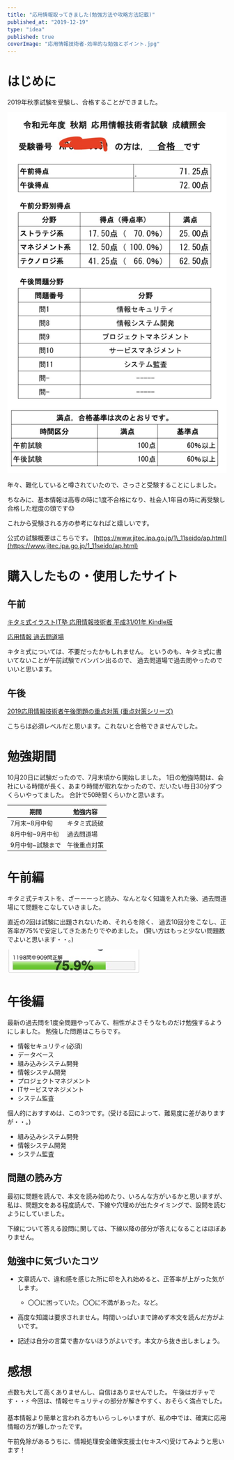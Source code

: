 ```yaml
---
title: "応用情報取ってきました(勉強方法や攻略方法記載)"
published_at: "2019-12-19"
type: "idea"
published: true
coverImage: "応用情報技術者-効率的な勉強とポイント.jpg"
---
```


# はじめに

2019年秋季試験を受験し、合格することができました。

![f:id:gdtypk:20210906160448p:plain:w450](/images/20210906160448.png)

年々、難化していると噂されていたので、さっさと受験することにしました。

ちなみに、基本情報は高専の時に1度不合格になり、社会人1年目の時に再受験し合格した程度の頭です:sweat:

これから受験される方の参考になればと嬉しいです。

公式の試験概要はこちらです。 [](https://www.jitec.ipa.go.jp/1_11seido/ap.html)[https://www.jitec.ipa.go.jp/1\_11seido/ap.html](https://www.jitec.ipa.go.jp/1_11seido/ap.html)

# 購入したもの・使用したサイト

## 午前

[キタミ式イラストIT塾 応用情報技術者 平成31/01年 Kindle版](https://www.amazon.co.jp/dp/B07L9QYQ7Z/ref=dp-kindle-redirect?_encoding=UTF8&btkr=1)

[応用情報 過去問道場](https://www.ap-siken.com/apkakomon.php)

キタミ式については、不要だったかもしれません。 というのも、キタミ式に書いてないことが午前試験でバンバン出るので、 過去問道場で過去問やったのでいいと思います。

## 午後

[2019応用情報技術者午後問題の重点対策 (重点対策シリーズ)](https://www.amazon.co.jp/2019%E5%BF%9C%E7%94%A8%E6%83%85%E5%A0%B1%E6%8A%80%E8%A1%93%E8%80%85%E5%8D%88%E5%BE%8C%E5%95%8F%E9%A1%8C%E3%81%AE%E9%87%8D%E7%82%B9%E5%AF%BE%E7%AD%96-%E9%87%8D%E7%82%B9%E5%AF%BE%E7%AD%96%E3%82%B7%E3%83%AA%E3%83%BC%E3%82%BA-%E5%B0%8F%E5%8F%A3%E9%81%94%E5%A4%AB/dp/4865751556)

こちらは必須レベルだと思います。これないと合格できませんでした。

# 勉強期間

10月20日に試験だったので、7月末頃から開始しました。 1日の勉強時間は、会社にいる時間が長く、あまり時間が取れなかったので、だいたい毎日30分ずつくらいやってました。 合計で50時間くらいかと思います。

| 期間 | 勉強内容 |
| --- | --- |
| 7月末~8月中旬 | キタミ式読破 |
| 8月中旬~9月中旬 | 過去問道場 |
| 9月中旬~試験まで | 午後重点対策 |

# 午前編

キタミ式テキストを、ざーーーっと読み、なんとなく知識を入れた後、過去問道場にて問題をこなしていきました。

直近の2回は試験に出題されないため、それらを除く、 過去10回分をこなし、正答率が75%で安定してきたあたりでやめました。 (賢い方はもっと少ない問題数でよいと思います・・。)

![f:id:gdtypk:20210906160608p:plain](/images/20210906160608.png)

# 午後編

最新の過去問を1度全問題やってみて、相性がよさそうなものだけ勉強するようにしました。 勉強した問題はこちらです。

- 情報セキュリティ(必須)
- データベース
- 組み込みシステム開発
- 情報システム開発
- プロジェクトマネジメント
- ITサービスマネジメント
- システム監査

個人的におすすめは、この3つです。(受ける回によって、難易度に差がありますが・・。)

- 組み込みシステム開発
- 情報システム開発
- システム監査

## 問題の読み方

最初に問題を読んで、本文を読み始めたり、いろんな方がいるかと思いますが、 私は、問題文をある程度読んで、下線や穴埋めが出たタイミングで、設問を読むようにしていました。

下線について答える設問に関しては、下線以降の部分が答えになることはほぼありません。

## 勉強中に気づいたコツ

- 文章読んで、違和感を感じた所に印を入れ始めると、正答率が上がった気がします。
    - 〇〇に困っていた。〇〇に不満があった。など。
- 高度な知識は要求されません。時間いっぱいまで諦めず本文を読んだ方がよいです。
    
- 記述は自分の言葉で書かないほうがよいです。本文から抜き出しましょう。

# 感想

点数も大して高くありませんし、自信はありませんでした。 午後はガチャです・・:zap: 今回は、情報セキュリティの部分が解きやすく、おそらく満点でした。

基本情報より簡単と言われる方もいらっしゃいますが、私の中では、確実に応用情報の方が難しかったです。

午前免除があるうちに、情報処理安全確保支援士(セキスペ)受けてみようと思います！
